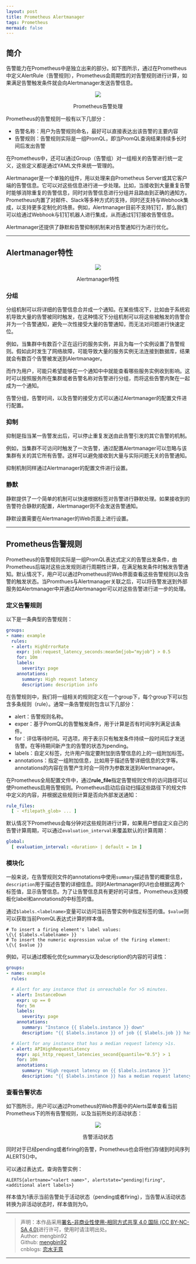 ```yaml
---
layout: post
title: Prometheus Alertmanager
tags: Prometheus
mermaid: false
---  
```


## 简介

告警能力在Prometheus中是独立出来的部分。如下图所示，通过在Prometheus中定义AlertRule（告警规则），Prometheus会周期性的对告警规则进行计算，如果满足告警触发条件就会向Alertmanager发送告警信息。

<div align="center"><p><img src="../images/Prometheus/alert/alert.png"></p>
<p>Prometheus告警处理</p></div>

Prometheus的告警规则一般有以下几部分：

* 告警名称：用户为告警规则命名，最好可以直接表达出该告警的主要内容
* 告警规则：告警规则实际是一组PromQL，即当PromQL查询结果持续多长时间后发出告警

在Prometheus中，还可以通过Group（告警组）对一组相关的告警进行统一定义，这些定义都是通过YAML文件来统一管理的。

Alertmanager是一个单独的组件，用以处理来自Prometheus Server或其它客户端的告警信息。它可以对这些信息进行进一步处理。比如，当接收到大量重复告警时能够消除重复的告警信息，同时对告警信息进行分组并且路由到正确的通知方。Prometheus内置了对邮件、Slack等多种方式的支持，同时还支持与Webhook集成，以支持更多定制化的场景。例如，Alertmanager目前不支持钉钉，那么我们可以给通过Webhook与钉钉机器人进行集成，从而通过钉钉接收告警信息。

Alertmanager还提供了静默和告警抑制机制来对告警通知行为进行优化。

---

## Alertmanager特性

<div align="center"><p><img src="../images/Prometheus/alert/Alertmanager特性.png"></p>
<p>Alertmanager特性</p></div>

### 分组

分组机制可以将详细的告警信息合并成一个通知。在某些情况下，比如由于系统宕机导致大量的告警被同时触发，在这种情况下分组机制可以将这些被触发的告警合并为一个告警通知，避免一次性接受大量的告警通知，而无法对问题进行快速定位。

例如，当集群中有数百个正在运行的服务实例，并且为每一个实例设置了告警规则。假如此时发生了网络故障，可能导致大量的服务实例无法连接到数据库，结果就会有数百个告警被发送到Alertmanager。

而作为用户，可能只希望能够在一个通知中中就能查看哪些服务实例收到影响。这时可以按照服务所在集群或者告警名称对告警进行分组，而将这些告警内聚在一起成为一个通知。

告警分组，告警时间，以及告警的接受方式可以通过Alertmanager的配置文件进行配置。

### 抑制

抑制是指当某一告警发出后，可以停止重复发送由此告警引发的其它告警的机制。

例如，当集群不可访问时触发了一次告警，通过配置Alertmanager可以忽略与该集群有关的其它所有告警。这样可以避免接收到大量与实际问题无关的告警通知。

抑制机制同样通过Alertmanager的配置文件进行设置。

### 静默

静默提供了一个简单的机制可以快速根据标签对告警进行静默处理。如果接收到的告警符合静默的配置，Alertmanager则不会发送告警通知。

静默设置需要在Alertmanager的Web页面上进行设置。

---

## Prometheus告警规则

Prometheus的告警规则实际是一组PromQL表达式定义的告警出发条件，由Prometheus后端对这些出发规则进行周期性计算，在满足触发条件时触发告警通知。默认情况下，用户可以通过Prometheus的Web界面查看这些告警规则以及告警的触发状态。当Promthues与Alertmanager关联之后，可以将告警发送到外部服务如Alertmanager中并通过Alertmanager可以对这些告警进行进一步的处理。

### 定义告警规则

以下是一条典型的告警规则：

```yaml
groups:
- name: example
  rules:
  - alert: HighErrorRate
    expr: job:request_latency_seconds:mean5m{job="myjob"} > 0.5
    for: 10m
    labels:
      severity: page
    annotations:
      summary: High request latency
      description: description info
```

在告警规则中，我们将一组相关的规则定义在一个group下，每个group下可以包含多条规则（rule）。通常一条告警规则包含以下几部分：

* alert：告警规则名称。
* exper：基于PromQL的告警触发条件，用于计算是否有时间序列满足该条件。
* for：评估等待时间。可选项，用于表示只有触发条件持续一段时间后才发送告警。在等待期间新产生的告警的状态为pending。
* labels：自定义标签，允许用户指定要附加到告警信息的上的一组附加标签。
* annotations：指定一组附加信息，比如用于描述告警详细信息的文字等。annotations的内容在告警产生时会一同作为参数发送到Alertmanager。

在Prometheus全局配置文件中，通过**rule_file**指定告警规则文件的访问路径可以使Prometheus启用告警规则。Prometheus启动后自动扫描这些路径下的规文件中定义的内容，并根据这些规则计算是否向外部发送通知：

```yaml
rule_files:
  [ - <filepath_glob> ... ]
```

默认情况下Prometheus会每分钟对这些规则进行计算，如果用户想自定义自己的告警计算周期，可以通过`evaluation_interval`来覆盖默认的计算周期：

```yaml
global:
  [ evaluation_interval: <duration> | default = 1m ]
```

### 模块化

一般来说，在告警规则文件的annotations中使用`summary`描述告警的概要信息，`description`用于描述告警的详细信息。同时Alertmanager的UI也会根据这两个标签值，显示告警信息。为了让告警信息具有更好的可读性，Prometheus支持模板化label和annotations的中标签的值。

通过`$labels.<labelname>`变量可以访问当前告警实例中指定标签的值。`$value`则可以获取当前PromQL表达式计算的样本值。

```shell
# To insert a firing element's label values:
\{\{ $labels.<labelname> }}
# To insert the numeric expression value of the firing element:
\{\{ $value }}
```

例如，可以通过模板化优化summary以及description的内容的可读性：

```yaml
groups:
- name: example
  rules:

  # Alert for any instance that is unreachable for >5 minutes.
  - alert: InstanceDown
    expr: up == 0
    for: 5m
    labels:
      severity: page
    annotations:
      summary: "Instance {{ $labels.instance }} down"
      description: "{{ $labels.instance }} of job {{ $labels.job }} has been down for more than 5 minutes."

  # Alert for any instance that has a median request latency >1s.
  - alert: APIHighRequestLatency
    expr: api_http_request_latencies_second{quantile="0.5"} > 1
    for: 10m
    annotations:
      summary: "High request latency on {{ $labels.instance }}"
      description: "{{ $labels.instance }} has a median request latency above 1s (current value: {{ $value }}s)"
```

### 查看告警状态

如下图所示，用户可以通过Prometheus的Web界面中的Alerts菜单查看当前Prometheus下的所有告警规则，以及当前所处的活动状态：

<div align="center"><p><img src="../images/Prometheus/alert/status.png"></p>
<p>告警活动状态</p></div>

同时对于已经pending或者firing的告警，Prometheus也会将他们存储到时间序列ALERTS{}中。

可以通过表达式，查询告警实例：

```text
ALERTS{alertname="<alert name>", alertstate="pending|firing", <additional alert labels>}
```

样本值为1表示当前告警处于活动状态（pending或者firing），当告警从活动状态转换为非活动状态时，样本值则为0。  

---

> 声明：本作品采用[署名-非商业性使用-相同方式共享 4.0 国际 (CC BY-NC-SA 4.0)](https://creativecommons.org/licenses/by-nc-sa/4.0/deed.zh)进行许可，使用时请注明出处。  
> Author: mengbin92  
> Github: [mengbin92](https://mengbin92.github.io/)  
> cnblogs: [恋水无意](https://www.cnblogs.com/lianshuiwuyi/)  

---
